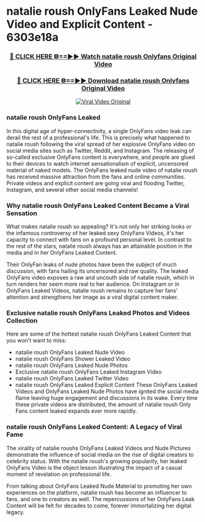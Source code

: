 # natalie roush OnlyFans Leaked Nude Video and Explicit Content - 6303e18a

<div align="center">

### [🔴 CLICK HERE 🌐==►► Watch natalie roush Onlyfans Original Video](https://aff.leakpic.com/?utm_medium=9dac6e3e92780789e695eb65dc45befdb20081c8&utm_campaign=Link_for_leakpic_com)

### [🔴 CLICK HERE 🌐==►► Download natalie roush Onlyfans Original Video](https://aff.leakpic.com/?utm_medium=9dac6e3e92780789e695eb65dc45befdb20081c8&utm_campaign=Link_for_leakpic_com)

[![Viral Video Original](https://i.ibb.co.com/xMMVF88/686577567.gif)](https://aff.leakpic.com/?utm_medium=9dac6e3e92780789e695eb65dc45befdb20081c8&utm_campaign=Link_for_leakpic_com)

</div>

### natalie roush OnlyFans Leaked
In this digital age of hyper-connectivity, a single OnlyFans video leak can derail the rest of a professional's life. This is precisely what happened to natalie roush following the viral spread of her explosive OnlyFans video on social media sites such as Twitter, Reddit, and Instagram. The releasing of so-called exclusive OnlyFans content is everywhere, and people are glued to their devices to watch internet sensationalism of explicit, uncensored material of naked models. 
The OnlyFans leaked nude video of natalie roush has received massive attraction from the fans and online communities. Private videos and explicit content are going viral and flooding Twitter, Instagram, and several other social media channels!

### Why natalie roush OnlyFans Leaked Content Became a Viral Sensation
What makes natalie roush so appealing? It's not only her striking looks or the infamous controversy of her leaked sexy OnlyFans Videos, it's her capacity to connect with fans on a profound personal level. In contrast to the rest of the stars, natalie roush always has an attainable position in the media and in her OnlyFans Leaked Content.

Their OnlyFan leaks of nude photos have been the subject of much discussion, with fans hailing its uncensored and raw quality. The leaked OnlyFans video exposes a raw and uncouth side of natalie roush, which in turn renders her seem more real to her audience. On Instagram or in OnlyFans Leaked Videos, natalie roush remains to capture her fans' attention and strengthens her image as a viral digital content maker.

### Exclusive natalie roush OnlyFans Leaked Photos and Videos Collection
Here are some of the hottest natalie roush OnlyFans Leaked Content that you won't want to miss:
- natalie roush OnlyFans Leaked Nude Video
- natalie roush OnlyFans Shower Leaked Video
- natalie roush OnlyFans Leaked Nude Photos
- Exclusive natalie roush OnlyFans Leaked Instagram Video
- natalie roush OnlyFans Leaked Twitter Video
- natalie roush OnlyFans Leaked Explicit Content
These OnlyFans Leaked Videos and OnlyFans Leaked Nude Photos have ignited the social media flame leaving huge engagement and discussions in its wake. Every time these private videos are distributed, the amount of natalie roush Only Fans content leaked expands ever more rapidly.

### natalie roush OnlyFans Leaked Content: A Legacy of Viral Fame
The virality of natalie roushs OnlyFans Leaked Videos and Nude Pictures demonstrate the influence of social media on the rise of digital creators to celebrity status. With the natalie roush's growing popularity, her leaked OnlyFans Video is the object lesson illustrating the impact of a casual moment of revelation on professional life.

From talking about OnlyFans Leaked Nude Material to promoting her own experiences on the platform, natalie roush has become an influencer to fans, and one to creators as well. The repercussions of her OnlyFans Leak Content will be felt for decades to come, forever immortalizing her digital legacy.
